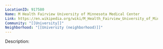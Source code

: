 ```yaml
---
LocationID: 917580
Name: M Health Fairview University of Minnesota Medical Center
Link: https://en.wikipedia.org/wiki/M_Health_Fairview_University_of_Minnesota_Medical_Center
Community: "[[University]]"
Neighborhood: "[[University (neighborhood)]]"
---
```


Description: